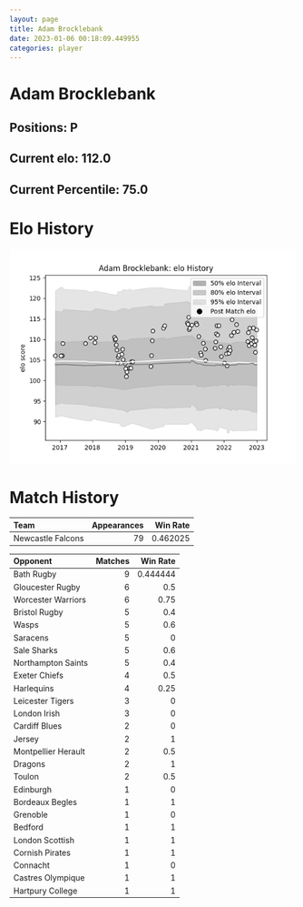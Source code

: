 ```yaml
---  
layout: page  
title: Adam Brocklebank  
date: 2023-01-06 00:18:09.449955  
categories: player  
---
```

# Adam Brocklebank

## Positions: P

## Current elo: 112.0

## Current Percentile: 75.0

# Elo History


![elo history](history_AdamBrocklebank.png)
# Match History


| Team              |   Appearances |   Win Rate |
|:------------------|--------------:|-----------:|
| Newcastle Falcons |            79 |   0.462025 |

| Opponent            |   Matches |   Win Rate |
|:--------------------|----------:|-----------:|
| Bath Rugby          |         9 |   0.444444 |
| Gloucester Rugby    |         6 |   0.5      |
| Worcester Warriors  |         6 |   0.75     |
| Bristol Rugby       |         5 |   0.4      |
| Wasps               |         5 |   0.6      |
| Saracens            |         5 |   0        |
| Sale Sharks         |         5 |   0.6      |
| Northampton Saints  |         5 |   0.4      |
| Exeter Chiefs       |         4 |   0.5      |
| Harlequins          |         4 |   0.25     |
| Leicester Tigers    |         3 |   0        |
| London Irish        |         3 |   0        |
| Cardiff Blues       |         2 |   0        |
| Jersey              |         2 |   1        |
| Montpellier Herault |         2 |   0.5      |
| Dragons             |         2 |   1        |
| Toulon              |         2 |   0.5      |
| Edinburgh           |         1 |   0        |
| Bordeaux Begles     |         1 |   1        |
| Grenoble            |         1 |   0        |
| Bedford             |         1 |   1        |
| London Scottish     |         1 |   1        |
| Cornish Pirates     |         1 |   1        |
| Connacht            |         1 |   0        |
| Castres Olympique   |         1 |   1        |
| Hartpury College    |         1 |   1        |